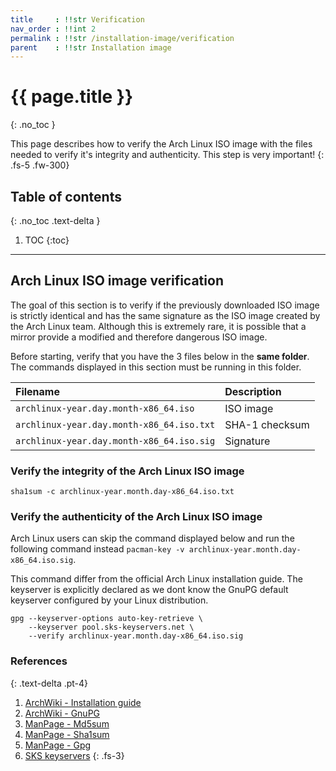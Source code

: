 ```yaml
---
title     : !!str Verification
nav_order : !!int 2
permalink : !!str /installation-image/verification
parent    : !!str Installation image
---
```


# {{ page.title }}
{: .no_toc }

This page describes how to verify the Arch Linux ISO image with the files needed to verify it's integrity and authenticity. This step is very important!
{: .fs-5 .fw-300}

## Table of contents
{: .no_toc .text-delta }

1. TOC
{:toc}

---

## Arch Linux ISO image verification

The goal of this section is to verify if the previously downloaded ISO image is strictly identical and has the same signature as the ISO image created by the Arch Linux team. Although this is extremely rare, it is possible that a mirror provide a modified and therefore dangerous ISO image.

Before starting, verify that you have the 3 files below in the **same folder**. The commands displayed in this section must be running in this folder.

| Filename                                  | Description    |
| :---------------------------------------- | :------------- |
| `archlinux-year.day.month-x86_64.iso`     | ISO image      |
| `archlinux-year.day.month-x86_64.iso.txt` | SHA-1 checksum |
| `archlinux-year.day.month-x86_64.iso.sig` | Signature      |

### Verify the integrity of the Arch Linux ISO image

```
sha1sum -c archlinux-year.month.day-x86_64.iso.txt
```

### Verify the authenticity of the Arch Linux ISO image

Arch Linux users can skip the command displayed below and run the following command instead `pacman-key -v archlinux-year.month.day-x86_64.iso.sig`.

This command differ from the official Arch Linux installation guide. The keyserver is explicitly declared as we dont know the GnuPG default keyserver configured by your Linux distribution.

```
gpg --keyserver-options auto-key-retrieve \
    --keyserver pool.sks-keyservers.net \
    --verify archlinux-year.month.day-x86_64.iso.sig
```

### References
{: .text-delta .pt-4}

1. [ArchWiki - Installation guide](https://wiki.archlinux.org/index.php/Installation_guide#Verify_signature)
1. [ArchWiki - GnuPG](https://wiki.archlinux.org/index.php/GnuPG#Use_a_keyserver)
1. [ManPage - Md5sum](https://jlk.fjfi.cvut.cz/arch/manpages/man/core/coreutils/md5sum.1.en)
1. [ManPage - Sha1sum](https://jlk.fjfi.cvut.cz/arch/manpages/man/core/coreutils/sha1sum.1.en)
1. [ManPage - Gpg](https://jlk.fjfi.cvut.cz/arch/manpages/man/core/gnupg/gpg.1.en)
1. [SKS keyservers](https://sks-keyservers.net/)
{: .fs-3}
